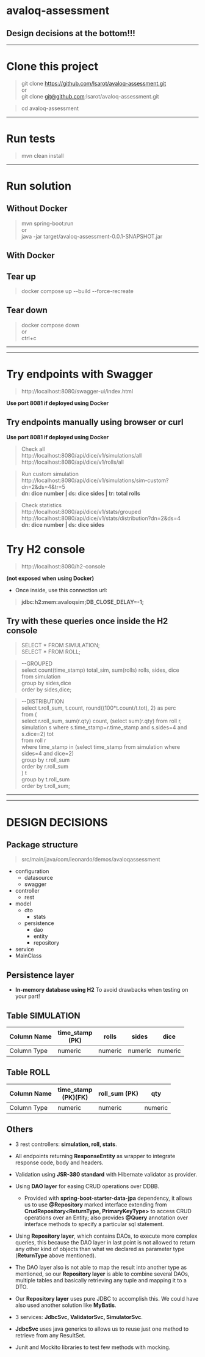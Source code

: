 # avaloq-assessment

## Design decisions at the bottom!!!
-------------------------

# Clone this project
>git clone https://github.com/lsarot/avaloq-assessment.git
<br>or
<br>git clone git@github.com:lsarot/avaloq-assessment.git

>cd avaloq-assessment

-------------------------

# Run tests
>mvn clean install

-------------------------

# Run solution

## Without Docker
>mvn spring-boot:run
<br>or
<br>java -jar target/avaloq-assessment-0.0.1-SNAPSHOT.jar

## With Docker
## Tear up
>docker compose up --build --force-recreate
## Tear down
>docker compose down
<br>or
<br>ctrl+c

-------------------------
-------------------------

# Try endpoints with Swagger
>http://localhost:8080/swagger-ui/index.html

**Use port 8081 if deployed using Docker**

## Try endpoints manually using browser or curl

**Use port 8081 if deployed using Docker**

>Check all
<br>http://localhost:8080/api/dice/v1/simulations/all
<br>http://localhost:8080/api/dice/v1/rolls/all

>Run custom simulation
<br>http://localhost:8080/api/dice/v1/simulations/sim-custom?dn=2&ds=4&tr=5
<br>**dn: dice number | ds: dice sides | tr: total rolls**

>Check statistics
<br>http://localhost:8080/api/dice/v1/stats/grouped
<br>http://localhost:8080/api/dice/v1/stats/distribution?dn=2&ds=4
<br>**dn: dice number | ds: dice sides**

# Try H2 console
>http://localhost:8080/h2-console

**(not exposed when using Docker)**
* Once inside, use this connection url:<br>
>**jdbc:h2:mem:avaloqsim;DB_CLOSE_DELAY=-1;**

## Try with these queries once inside the H2 console
>SELECT * FROM SIMULATION;
<br>SELECT * FROM ROLL;

>--GROUPED
<br>select  count(time_stamp) total_sim, sum(rolls) rolls, sides, dice
<br>from simulation
<br>group by sides,dice
<br>order by sides,dice;

>--DISTRIBUTION
<br>select t.roll_sum, t.count, round((100*t.count/t.tot), 2) as perc
<br>from (
<br>select r.roll_sum, sum(r.qty) count, (select sum(r.qty) from roll r, simulation s where s.time_stamp=r.time_stamp and s.sides=4 and s.dice=2) tot
<br>from roll r 
<br>where time_stamp in (select time_stamp from simulation where sides=4 and dice=2) 
<br>group by r.roll_sum
<br>order by r.roll_sum
<br>) t
<br>group by t.roll_sum
<br>order by t.roll_sum;

-------------------------
-------------------------

# DESIGN DECISIONS

## Package structure

>src/main/java/com/leonardo/demos/avaloqassessment
- configuration
	- datasource
	- swagger
- controller
	- rest
- model
	- dto
		- stats
	- persistence
		- dao
		- entity
		- repository
- service
- MainClass

## Persistence layer

- **In-memory database using H2**
To avoid drawbacks when testing on your part!

## Table SIMULATION

| Column Name | time_stamp <br>(PK) | rolls | sides | dice |
|----------|----------|----------|----------|----------|
| Column Type | numeric | numeric | numeric | numeric |

## Table ROLL

| Column Name | time_stamp <br>(PK)(FK) | roll_sum (PK) | qty |
|----------|----------|----------|----------|
| Column Type | numeric | numeric | numeric |

## Others

- 3 rest controllers: **simulation, roll, stats**.

- All endpoints returning **ResponseEntity** as wrapper to integrate response code, body and headers.

- Validation using **JSR-380 standard** with Hibernate validator as provider.

- Using **DAO layer** for easing CRUD operations over DDBB. 
	- Provided with **spring-boot-starter-data-jpa** dependency, it allows us to use **@Repository** marked interface extending from **CrudRepository<ReturnType, PrimaryKeyType>** to access CRUD operations over an Entity; also provides **@Query** annotation over interface methods to specify a particular sql statement.

- Using **Repository layer**, which contains DAOs, to execute more complex queries, this because the DAO layer in last point is not allowed to return any other kind of objects than what we declared as parameter type (**ReturnType** above mentioned).

- The DAO layer also is not able to map the result into another type as mentioned, so our **Repository layer** is able to combine several DAOs, multiple tables and basically retrieving any tuple and mapping it to a DTO.

- Our **Repository layer** uses pure JDBC to accomplish this. We could have also used another solution like **MyBatis**.

- 3 services: **JdbcSvc, ValidatorSvc, SimulatorSvc**.

- **JdbcSvc** uses java generics to allows us to reuse just one method to retrieve from any ResultSet.

- Junit and Mockito libraries to test few methods with mocking.
